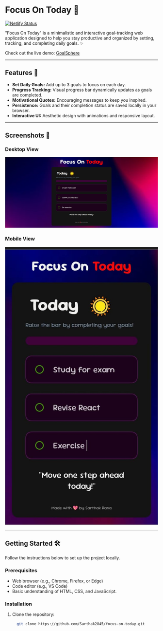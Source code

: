 # Focus On Today 🎯

[![Netlify Status](https://api.netlify.com/api/v1/badges/39088378-41f7-4f52-9e58-081c40b043e3/deploy-status)](https://app.netlify.com/sites/goalsphere/deploys)

"Focus On Today" is a minimalistic and interactive goal-tracking web application designed to help you stay productive and organized by setting, tracking, and completing daily goals. ✨

Check out the live demo: [GoalSphere](https://goalsphere.netlify.app/)

---

## Features 🚀
- **Set Daily Goals:** Add up to 3 goals to focus on each day.
- **Progress Tracking:** Visual progress bar dynamically updates as goals are completed.
- **Motivational Quotes:** Encouraging messages to keep you inspired.
- **Persistence:** Goals and their completion status are saved locally in your browser.
- **Interactive UI:** Aesthetic design with animations and responsive layout.

---

## Screenshots 📸
### Desktop View  
![PC Screenshot](screenshots/pc-screenshot.png)  

### Mobile View  
![Mobile Screenshot](screenshots/mobile-screenshot.jpg)

---

## Getting Started 🛠️

Follow the instructions below to set up the project locally.

### Prerequisites
- Web browser (e.g., Chrome, Firefox, or Edge)
- Code editor (e.g., VS Code)
- Basic understanding of HTML, CSS, and JavaScript.

### Installation
1. Clone the repository:
   ```bash
     git clone https://github.com/Sarthak2845/focus-on-today.git



